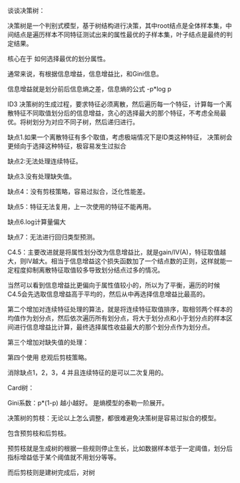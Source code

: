 谈谈决策树：

决策树是一个判别式模型，基于树结构进行决策，其中root结点是全体样本集，中间结点是遍历样本不同特征测试出来的属性最优的子样本集，叶子结点是最终的判定结果。

核心在于 如何选择最优的划分属性。

通常来说，有根据信息增益，信息增益比，和Gini信息。

信息增益就是划分前后信息熵之差，信息熵的公式 -p*log p

ID3 决策树的生成过程，要求特征必须离散，然后遍历每一个特征，计算每一个离散特征不同取值划分后的信息增益，贪心的选择最大的那个特征，不考虑全局最优。将树划分为对应不同子树，然后递归进行。

缺点1.如果一个离散特征有多个取值，考虑极端情况下是ID类这种特征， 决策树会更倾向于选择这种特征，极容易发生过拟合

缺点2:无法处理连续特征。

缺点3.没有处理缺失值。

缺点4：没有剪枝策略，容易过拟合，泛化性能差。

缺点5：特征无法复用，上一次使用的特征不能再用。

缺点6.log计算量偏大

缺点7：无法进行回归类型预测。





C4.5：主要改进就是将属性划分改为信息增益比，就是gain/IV(A)，特征取值越大，则IV越大。相当于信息增益这个损失函数加了一个结点数的正则，这样就能一定程度抑制离散特征取值较多导致划分结点过多的情况。

当然可以看到信息增益比更偏向于属性值较小的，所以为了平衡，遍历的时候C4.5会先选取信息增益高于平均的，然后从中再选择信息增益比最高的。

第二个增加对连续特征处理的算法，就是将连续特征取值排序，取相邻两个样本的均值作为划分点，然后依次遍历所有划分点，将大于划分点和小于划分点的样本区间进行信息增益比计算，最终选择属性收益最大的那个划分点作为划分点。

第三个增加对缺失值的处理：

第四个使用 悲观后剪枝策略。

消除缺点1，2，3，4 并且连续特征的是可以二次复用的。



Card树：

Gini系数：p*(1-p) 越小越好。 是熵模型的泰勒一阶展开。



决策树的剪枝：无论以上怎么调整，都很难避免决策树是容易过拟合的模型。

包含预剪枝和后剪枝。

预剪枝就是生成树的根据一些规则停止生长，比如数据样本低于一定阈值，划分后指标增益低于某个阈值就不用划分等等。

而后剪枝则是建树完成后，对树